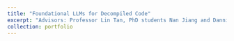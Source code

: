 ```yaml
---
title: "Foundational LLMs for Decompiled Code"
excerpt: "Advisors: Professor Lin Tan, PhD students Nan Jiang and Danning Xie.<br/>In this project, we aim to develop a foundational model for use in refinement of the output of decompilers. Previous state-of-the-art approach LLM4Decompile is trained only on output of the Ghidra SRE tool, and we hope to build on the generalization capabilities of the model for use with output of the Hex-Rays decompiler accessed through IDA Pro. I am thus aiming to explore efficient self-supervised methods and architectural adjustments for finetuning of their released model. Gathering and decopmiling code from Github repositories has been a major bottleneck in this project, combined with slow training of very large models, further indicating to me the importance of model and data efficient approaches."
collection: portfolio
---
```

